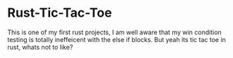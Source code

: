 # Rust-Tic-Tac-Toe
This is one of my first rust projects, I am well aware that my win condition testing is totally ineffeicent with the else if blocks. But yeah its tic tac toe in rust, whats not to like?



